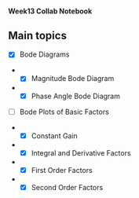 #### Week13 Collab Notebook

Main topics
--------------------------------
- [x] Bode Diagrams

-  * [x] Magnitude Bode Diagram
-  * [x] Phase Angle Bode Diagram

- [ ] Bode Plots of Basic Factors
-  * [x] Constant Gain
-  * [x] Integral and Derivative Factors
-  * [x] First Order Factors
-  * [x] Second Order Factors
